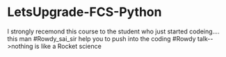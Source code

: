 # LetsUpgrade-FCS-Python
I strongly recemond this course to the student who just started codeing.... this man #Rowdy_sai_sir help you to push into the coding
#Rowdy talk-->nothing is like a Rocket science
